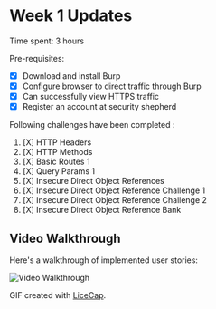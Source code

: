 # Week 1 Updates

Time spent: 3 hours

Pre-requisites: 
-  [X]  Download and install Burp
-  [X]  Configure browser to direct traffic through Burp
-  [X]  Can successfully view HTTPS traffic
-  [X]  Register an account at security shepherd

Following challenges have been completed :
1. [X]  HTTP Headers
1. [X]  HTTP Methods
1. [X]  Basic Routes 1
1. [X]  Query Params 1
1. [X]  Insecure Direct Object References
1. [X]  Insecure Direct Object Reference Challenge 1 
1. [X]  Insecure Direct Object Reference Challenge 2
1. [X]  Insecure Direct Object Reference Bank

## Video Walkthrough

Here's a walkthrough of implemented user stories:

<img src='https://drive.google.com/file/d/1ToKwdEuQmiKWDPMNwlKHHmrAQyV_SdKK/view?usp=sharing' title='Video Walkthrough' width='' alt='Video Walkthrough' />

GIF created with [LiceCap](http://www.cockos.com/licecap/).


